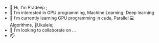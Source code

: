 - 👋 Hi, I’m Pradeep ;
- 👀 I’m interested in GPU programming, Machine Learning, Deep learning
- 🌱 I’m currently learning GPU programming in cuda, Parallel 💻Algorithms, 🎸Ukulele;
- 💞️ I’m looking to collaborate on ...
- 📫 

<!---
mepradeepkr/mepradeepkr is a ✨ special ✨ repository because its `README.md` (this file) appears on your GitHub profile.
You can click the Preview link to take a look at your changes.
--->
